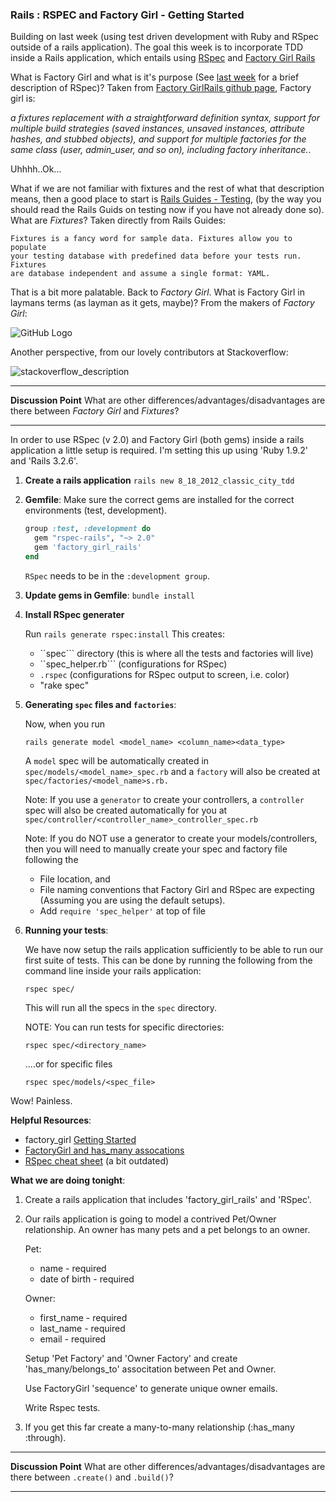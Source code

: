 <h3>Rails : RSPEC and Factory Girl - Getting Started</h3>

Building on last week (using test driven development with Ruby and RSpec
outside of a rails application). The goal this week is to incorporate TDD inside a Rails
application, which entails using <a href="https://github.com/rspec/rspec-rails/">RSpec</a>
and <a href="https://github.com/thoughtbot/factory_girl_rails">Factory Girl Rails</a>

What is Factory Girl and what is it's purpose (See
<a href="https://github.com/danman01/classic-testing">last week</a>
for a brief description of RSpec)? Taken from 
<a href="https://github.com/thoughtbot/factory_girl_rails">Factory GirlRails github
page</a>, Factory girl is:

<i>a fixtures replacement with a straightforward definition 
syntax, support for multiple build strategies (saved instances, unsaved 
instances, attribute hashes, and stubbed objects), and support for multiple 
factories for the same class (user, admin_user, and so on), 
including factory inheritance.</i>.

Uhhhh..Ok... 

What if we are not familiar with fixtures and the
rest of what that description means, then a good place to start is 
[Rails Guides - Testing](http://guides.rubyonrails.org/testing.html), 
(by the way you should read the Rails Guids on testing now if you have not
already done so). What are <i>Fixtures</i>? Taken directly from Rails Guides:

    Fixtures is a fancy word for sample data. Fixtures allow you to populate 
    your testing database with predefined data before your tests run. Fixtures 
    are database independent and assume a single format: YAML.


That is a bit more palatable. Back to <i>Factory Girl</i>. What is
Factory Girl in laymans terms (as layman as it gets, maybe)? From the 
makers of <i>Factory Girl</i>:

![GitHub Logo](http://img.skitch.com/20120816-jtqm235n3ubsmgrskdmps33e9q.jpg)


Another perspective, from our lovely contributors at Stackoverflow:


![stackoverflow_description](https://img.skitch.com/20120816-e4jjji8dkpicx19c7njkbwuh58.jpg)


*****
<b>Discussion Point</b>
What are other differences/advantages/disadvantages are there between <i>Factory
Girl</i> and <i>Fixtures</i>?
*****


In order to use RSpec (v 2.0) and Factory Girl (both gems) inside a rails application a little
setup is required. I'm setting this up using 'Ruby 1.9.2' and 'Rails 3.2.6'.

1.  <b>Create a rails application</b>
    ```rails new 8_18_2012_classic_city_tdd```

2.  <b>Gemfile</b>:
    Make sure the correct gems are installed for the correct environments (test, development).

    ```ruby
    group :test, :development do
      gem "rspec-rails", "~> 2.0"
      gem 'factory_girl_rails'
    end
    ```

    ```RSpec``` needs to be in the ```:development group```.

3.  <b>Update gems in Gemfile</b>: 
    ```bundle install```

4.  <b>Install RSpec generater</b>

    Run ```rails generate rspec:install``` 
    This creates:
    * ``spec``` directory (this is where all the tests and factories will live)
    * ``spec_helper.rb``` (configurations for RSpec)
    * ```.rspec``` (configurations for RSpec output to screen, i.e. color)
    * "rake spec"

5.  <b>Generating ```spec``` files and ```factories```</b>:

    Now, when you run 

    ```rails generate model <model_name> <column_name><data_type>```

    A ```model``` spec will be automatically created in
    ```spec/models/<model_name>_spec.rb``` and a ```factory``` will also be
    created at ```spec/factories/<model_name>s.rb.``` 

    Note: If you use a ```generator``` to create your controllers, a ```controller``` 
          spec will also be created automatically for you at ```spec/controller/<controller_name>_controller_spec.rb```

    Note: If you do NOT use a generator to create your models/controllers, then you
    will need to manually create your spec and factory file following the 
    *  File location, and 
    *  File naming conventions that Factory Girl and RSpec are expecting (Assuming you are using the default setups).
    *  Add ```require 'spec_helper'``` at top of file

6.  <b>Running your tests</b>:

    We have now setup the rails application sufficiently to be able to run our
    first suite of tests.  This can be done by running the following from the
    command line inside your rails application:

    ```rspec spec/```

    This will run all the specs in the ```spec``` directory. 

    NOTE: You can run tests for specific directories:

    ```rspec spec/<directory_name>```

    ....or for specific files

    ```rspec spec/models/<spec_file>```



Wow!  Painless. 


<b>Helpful Resources</b>: 

  *  factory_girl <a href="https://github.com/thoughtbot/factory_girl/blob/master/GETTING_STARTED.md">Getting Started</a>
  *  <a href="http://icelab.com.au/articles/factorygirl-and-has-many-associations/">FactoryGirl and has_many assocations</a>
  *  <a href="http://cheat.errtheblog.com/s/rspec/">RSpec cheat sheet</a> (a bit outdated)


<b>What we are doing tonight</b>:

1.  Create a rails application that includes 'factory_girl_rails' and 'RSpec'.

2.  Our rails application is going to model a contrived Pet/Owner relationship. 
    An owner has many pets and a pet belongs to an owner.

    Pet:
    * name - required
    * date of birth - required

    Owner:
    * first_name - required
    * last_name  - required
    * email - required


    Setup 'Pet Factory' and 'Owner Factory' and create 'has_many/belongs_to' associtation between Pet and Owner.

    Use FactoryGirl 'sequence' to generate unique owner emails.     

    Write Rspec tests. 

3.  If you get this far create a many-to-many relationship (:has_many :through).


*****
<b>Discussion Point</b>
What are other differences/advantages/disadvantages are there between ```.create()``` and ```.build()```?
*****


